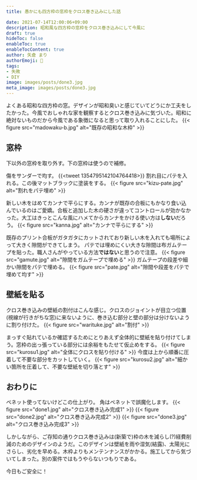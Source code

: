 ```yaml
---
title: 愚かにも四方枠の窓枠をクロス巻き込みにした話

date: 2021-07-14T12:00:06+09:00
description: 昭和風な四方枠の窓枠をクロス巻き込みにして今風に
draft: true
hideToc: false
enableToc: true
enableTocContent: true
author: 矢倉 まり
authorEmoji: 🦢
tags:
- 失敗
- DIY
image: images/posts/done3.jpg
meta_image: images/posts/done3.jpg
---
```


よくある昭和な四方枠の窓。デザインが昭和臭いと感じていてどうにか工夫をしたかった。今風でおしゃれな家を観察するとクロス巻き込みに気づいた。昭和に絶対ないものだから今風である象徴になると思って取り入れることにした。
{{< figure src="madowaku-b.jpg" alt="既存の昭和な木枠" >}}

## 窓枠
下以外の窓枠を取り外す。下の窓枠は使うので補修。

傷をサンダーで均す。
{{<tweet 1354795142104764418>}}
割れ目にパテを入れる。この後マットブラックに塗装をする。
{{< figure src="kizu-pate.jpg" alt="割れをパテ埋め" >}}

新しい木をはめてカンナで平らにする。カンナが既存の合板にもかなり食い込んでいるのはご愛嬌。合板と追加した木の硬さが違ってコントロールが効かなかった。大工はきっとこんな風にハメてからカンナをかける使い方は**しない**だろう。
{{< figure src="kanna.jpg" alt="カンナで平らにする" >}}

既存のプリント合板がガタガタにカットされており新しい木を入れても場所によって大きく隙間ができてしまう。
パテでは埋めにくい大きな隙間は布ガムテープを貼った。職人さんがやっている方法**ではない**と思うので注意。
{{< figure src="gamute.jpg" alt="隙間をガムテープで埋める" >}}
ガムテープの段差や細かい隙間をパテで埋める。
{{< figure src="pate.jpg" alt="隙間や段差をパテで埋めて均す" >}}

## 壁紙を貼る
クロス巻き込みの壁紙の割付はこんな感じ。クロスのジョイントが目立つ位置(視線が行きがちな窓)に来ないように、巻き込む部分と壁の部分は分けないように割り付けた。
{{< figure src="warituke.jpg" alt="割付" >}}

まっすぐ貼れているか確認するためにとりあえず全体的に壁紙を貼り付けてしまう。窓枠の出っ張っている部分には余裕をもたせて仮止めをする。
{{< figure src="kurosu1.jpg" alt="全体にクロスを貼り付ける" >}}
今度は上から順番に圧着して不要な部分をカットしていく。
{{< figure src="kurosu2.jpg" alt="細かい箇所を圧着して、不要な壁紙を切り落とす" >}}

## おわりに
ペネット使ってないけどこの仕上がり。
角はペネットで誤魔化します。
{{< figure src="done1.jpg" alt="クロス巻き込み完成1" >}}
{{< figure src="done2.jpg" alt="クロス巻き込み完成2" >}}
{{< figure src="done3.jpg" alt="クロス巻き込み完成3" >}}

しかしながら、ご存知の通りクロス巻き込みは(新築で)枠の木を減らし(?)経費削減のためのデザインのようだ。このデザインは壁紙を雨や湿気(結露)、太陽光にさらし、劣化を早める。木枠よりもメンテンナンスがかかる。施工してから気づいてしまった。別の案件ではもうやらないつもりである。

今日もご安全に！
